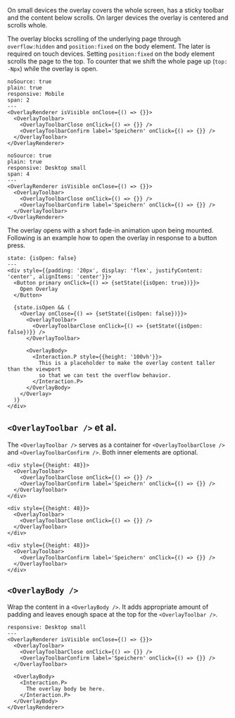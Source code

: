 On small devices the overlay covers the whole screen, has a sticky toolbar and the content below scrolls. On larger devices the overlay is centered and scrolls whole.

The overlay blocks scrolling of the underlying page through `overflow:hidden` and `position:fixed` on the body element. The later is required on touch devices. Setting `position:fixed` on the body element scrolls the page to the top. To counter that we shift the whole page up (`top: -Npx`) while the overlay is open.

```react
noSource: true
plain: true
responsive: Mobile
span: 2
---
<OverlayRenderer isVisible onClose={() => {}}>
  <OverlayToolbar>
    <OverlayToolbarClose onClick={() => {}} />
    <OverlayToolbarConfirm label='Speichern' onClick={() => {}} />
  </OverlayToolbar>
</OverlayRenderer>
```
```react
noSource: true
plain: true
responsive: Desktop small
span: 4
---
<OverlayRenderer isVisible onClose={() => {}}>
  <OverlayToolbar>
    <OverlayToolbarClose onClick={() => {}} />
    <OverlayToolbarConfirm label='Speichern' onClick={() => {}} />
  </OverlayToolbar>
</OverlayRenderer>
```

The overlay opens with a short fade-in animation upon being mounted. Following is an example how to open the overlay in response to a button press.

```react
state: {isOpen: false}
---
<div style={{padding: '20px', display: 'flex', justifyContent: 'center', alignItems: 'center'}}>
  <Button primary onClick={() => {setState({isOpen: true})}}>
    Open Overlay
  </Button>

  {state.isOpen && (
    <Overlay onClose={() => {setState({isOpen: false})}}>
      <OverlayToolbar>
        <OverlayToolbarClose onClick={() => {setState({isOpen: false})}} />
      </OverlayToolbar>

      <OverlayBody>
        <Interaction.P style={{height: '100vh'}}>
          This is a placeholder to make the overlay content taller than the viewport
          so that we can test the overflow behavior.
        </Interaction.P>
      </OverlayBody>
    </Overlay>
  )}
</div>
```

## `<OverlayToolbar />` et al.

The `<OverlayToolbar />` serves as a container for `<OverlayToolbarClose />` and `<OverlayToolbarConfirm />`. Both inner elements are optional.

```react|noSource,plain,frame,span-2
<div style={{height: 48}}>
  <OverlayToolbar>
    <OverlayToolbarClose onClick={() => {}} />
    <OverlayToolbarConfirm label='Speichern' onClick={() => {}} />
  </OverlayToolbar>
</div>
```
```react|noSource,plain,frame,span-2
<div style={{height: 48}}>
  <OverlayToolbar>
    <OverlayToolbarClose onClick={() => {}} />
  </OverlayToolbar>
</div>
```
```react|noSource,plain,frame,span-2
<div style={{height: 48}}>
  <OverlayToolbar>
    <OverlayToolbarConfirm label='Speichern' onClick={() => {}} />
  </OverlayToolbar>
</div>
```

## `<OverlayBody />`

Wrap the content in a `<OverlayBody />`. It adds appropriate amount of padding and leaves enough space at the top for the `<OverlayToolbar />`.

```react
responsive: Desktop small
---
<OverlayRenderer isVisible onClose={() => {}}>
  <OverlayToolbar>
    <OverlayToolbarClose onClick={() => {}} />
    <OverlayToolbarConfirm label='Speichern' onClick={() => {}} />
  </OverlayToolbar>

  <OverlayBody>
    <Interaction.P>
      The overlay body be here.
    </Interaction.P>
  </OverlayBody>
</OverlayRenderer>
```
